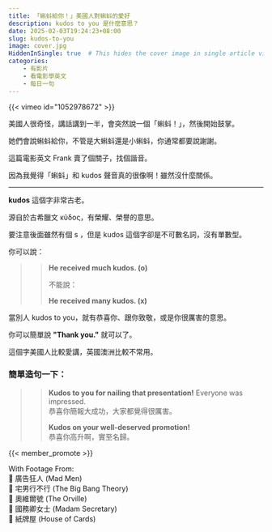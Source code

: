 ```yaml
---
title: 「蝌蚪給你！」美國人對蝌蚪的愛好
description: kudos to you 是什麼意思？
date: 2025-02-03T19:24:23+08:00
slug: kudos-to-you
image: cover.jpg
HiddenInSingle: true  # This hides the cover image in single article view
categories:
    - 有影片
    - 看電影學英文
    - 每日一句
---
```


{{< vimeo id="1052978672" >}}

美國人很奇怪，講話講到一半，會突然說一個「蝌蚪！」，然後開始鼓掌。

她們會說蝌蚪給你，不管是大蝌蚪還是小蝌蚪，你通常都要說謝謝。

這篇電影英文 Frank 賣了個關子，找個諧音。

因為我覺得「蝌蚪」和 kudos 聲音真的很像啊！雖然沒什麼關係。

---

**kudos** 這個字非常古老。

源自於古希臘文 κῦδος，有榮耀、榮譽的意思。

要注意後面雖然有個 s ，但是 kudos 這個字卻是不可數名詞，沒有單數型。

你可以說：

>> **He received much kudos. (o)**  
>>
>> 不能說：  
>>
>> **He received many kudos. (x)**  

當別人 kudos to you，就有恭喜你、跟你致敬，或是你很厲害的意思。

你可以簡單說 **"Thank you."** 就可以了。

這個字美國人比較愛講，英國澳洲比較不常用。

### 簡單造句一下：

>> **Kudos to you for nailing that presentation!** Everyone was impressed.  
恭喜你簡報大成功，大家都覺得很厲害。
>>
>> **Kudos on your well-deserved promotion!**  
恭喜你高升啊，實至名歸。


{{< member_promote >}}

With Footage From:  
🎥 廣告狂人 (Mad Men)  
🎥 宅男行不行 (The Big Bang Theory)  
🎥 奧維爾號 (The Orville)  
🎥 國務卿女士 (Madam Secretary)  
🎥 紙牌屋 (House of Cards) 





